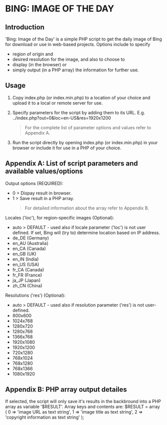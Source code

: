 BING: IMAGE OF THE DAY
======================

Introduction
------------
'Bing: Image of the Day' is a simple PHP script to get the daily image of Bing for download or use in web-based projects.
Options include to specify
- region of origin  and
- desired resolution
for the image, and also to choose to
- display (in the browser) or
- simply output (in a PHP array)
the information for further use.

Usage
-----
1. Copy index.php (or index.min.php) to a location of your choice and upload it to a local or remote server for use.
   
2. Specify parameters for the script by adding them to its URL.
   E.g. ../index.php?out=0&loc=en-US&res=1920x1200
   > For the complete list of parameter options and values refer to Appendix A.

3. Run the script directly by opening index.php (or index.min.php) in your browser or include it for use in a PHP of your choice.



Appendix A: List of script parameters and available values/options
------------------------------------------------------------------
Output options (REQUIRED):
- 0 > Dispay result in browser.
- 1 > Save result in a PHP array.
  > For detailed information about the array refer to Appendix B.

Locales ('loc'), for region-specific images (Optional):
- auto > DEFAULT - used also if locale parameter ('loc') is not user defined. If set, Bing will (try to) determine location based on IP address.
- de_DE (Germany)
- en_AU (Australia)
- en_CA (Canada)
- en_GB (UK)
- en_IN (India)
- en_US (USA)
- fr_CA (Canada)
- fr_FR (France)
- ja_JP (Japan)
- zh_CN (China)

Resolutions ('res') (Optional):
- auto > DEFAULT - used also if resolution parameter ('res') is not user-defined.
- 800x600
- 1024x768
- 1280x720
- 1280x768
- 1366x768
- 1920x1080
- 1920x1200
- 720x1280
- 768x1024
- 768x1280
- 768x1366
- 1080x1920


Appendix B: PHP array output detailes
-------------------------------------
If selected, the script will only save it's results in the backbround into a PHP array as variable '$RESULT'.
Array keys and contents are:
$RESULT = array (
  0 => 'image URL as text string',
  1 => 'image title as text string',
  2 => 'copyright information as text string'
);
